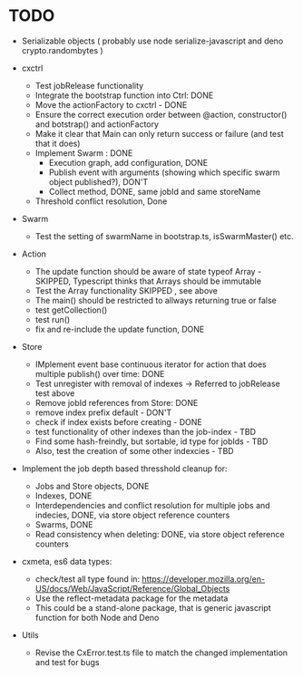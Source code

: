 # TODO

- Serializable objects ( probably use node serialize-javascript and deno crypto.randombytes )
- cxctrl 
    - Test jobRelease functionality
    - Integrate the bootstrap function into Ctrl: DONE
    - Move the actionFactory to cxctrl - DONE
    - Ensure the correct execution order between @action, constructor() and botstrap() and actionFactory
    - Make it clear that Main can only return success or failure (and test that it does)
    - Implement Swarm : DONE
      - Execution graph, add configuration, DONE
      - Publish event with arguments (showing which specific swarm object published?), DON'T
      - Collect method, DONE, same jobId and same storeName
    - Threshold conflict resolution, Done
- Swarm
    - Test the setting of swarmName in bootstrap.ts, isSwarmMaster() etc.
- Action 
    - The update function should be aware of state typeof Array - SKIPPED, Typescript thinks that Arrays should be immutable
    - Test the Array functionality SKIPPED , see above
    - The main() should be restricted to allways returning true or false
    - test getCollection()
    - test run()
    - fix and re-include the update function, DONE 
- Store
    - IMplement event base continuous iterator for action that does multiple publish() over time: DONE
    - Test unregister with removal of indexes -> Referred to jobRelease test above
    - Remove jobId references from Store: DONE
    - remove index prefix default - DON'T
    - check if index exists before creating - DONE
    - test functionality of other indexes than the job-index - TBD
    - Find some hash-freindly, but sortable, id type for jobIds - TBD
    - Also, test the creation of some other indexcies - TBD
- Implement the job depth based thresshold cleanup for:
    - Jobs and Store objects, DONE
    - Indexes, DONE
    - Interdependencies and conflict resolution for multiple jobs and indecies, DONE, via store object reference counters
    - Swarms, DONE 
    - Read consistency when deleting: DONE, via store object reference counters
- cxmeta, es6 data types:
    - check/test all type found in: https://developer.mozilla.org/en-US/docs/Web/JavaScript/Reference/Global_Objects
    - Use the reflect-metadata package for the metadata
    - This could be a stand-alone package, that is generic javascript function for both Node and Deno

- Utils
    - Revise the CxError.test.ts file to match the changed implementation and test for bugs


